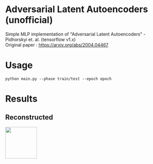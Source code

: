 # Adversarial Latent Autoencoders (unofficial)
Simple MLP implementation of "Adversarial Latent Autoencoders" - Pidhorskyi et. al.  (tensorflow v1.x)  
Original paper : https://arxiv.org/abs/2004.04467  

# Usage
~~~
python main.py --phase train/test --epoch epoch
~~~
# Results
## Reconstructed
<img src="https://user-images.githubusercontent.com/39647373/87861634-177a2100-c983-11ea-88b1-f3a4503689ba.jpg"  width="100" height="100"></img>
